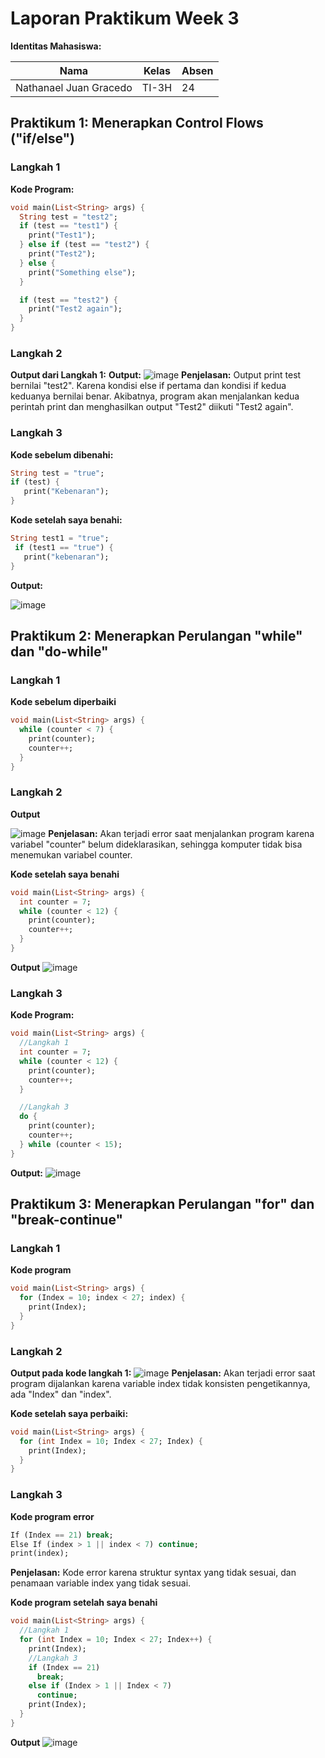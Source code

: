 # **Laporan Praktikum Week 3**

**Identitas Mahasiswa:**

| Nama | Kelas | Absen |
|------|-------|-----|
| Nathanael Juan Gracedo | TI-3H | 24 |

## **Praktikum 1: Menerapkan Control Flows ("if/else")**
### **Langkah 1**
**Kode Program:**
~~~Dart
void main(List<String> args) {
  String test = "test2";
  if (test == "test1") {
    print("Test1");
  } else if (test == "test2") {
    print("Test2");
  } else {
    print("Something else");
  }

  if (test == "test2") {
    print("Test2 again");
  }
}
~~~


### **Langkah 2**
**Output dari Langkah 1:**
**Output:** 
![image](img/Prak1Langkah1.png)
**Penjelasan:**
Output print test bernilai "test2". Karena kondisi else if pertama dan kondisi if kedua keduanya bernilai benar. Akibatnya, program akan menjalankan kedua perintah print dan menghasilkan output "Test2" diikuti "Test2 again".

### **Langkah 3**
**Kode sebelum dibenahi:**
~~~Dart
String test = "true";
if (test) {
   print("Kebenaran");
}
~~~
**Kode setelah saya benahi:**
 ~~~Dart
 String test1 = "true";
  if (test1 == "true") {
    print("kebenaran");
}
~~~

**Output:** 

![image](img/Prak1Langkah3.png)

## **Praktikum 2: Menerapkan Perulangan "while" dan "do-while"**
### **Langkah 1**
**Kode sebelum diperbaiki**
~~~dart
void main(List<String> args) {
  while (counter < 7) {
    print(counter);
    counter++;
  }
}
~~~

### **Langkah 2**
**Output**

![image](img/Prak2Langkah1.png)
**Penjelasan:**
Akan terjadi error saat menjalankan program karena variabel "counter" belum dideklarasikan, sehingga komputer tidak bisa menemukan variabel counter.

**Kode setelah saya benahi**
~~~Dart
void main(List<String> args) {
  int counter = 7;
  while (counter < 12) {
    print(counter);
    counter++;
  }
}
~~~

**Output**
![image](img/Prak2-successLangkah1.png)

### **Langkah 3**
**Kode Program:**
~~~Dart
void main(List<String> args) {
  //Langkah 1
  int counter = 7;
  while (counter < 12) {
    print(counter);
    counter++;
  }

  //Langkah 3
  do {
    print(counter);
    counter++;
  } while (counter < 15);
}
~~~

**Output:**
![image](img/Prak2Langkah3.png)

## **Praktikum 3: Menerapkan Perulangan "for" dan "break-continue"**
### **Langkah 1**
**Kode program**
~~~Dart
void main(List<String> args) {
  for (Index = 10; index < 27; index) {
    print(Index);
  }
}
~~~

### **Langkah 2**
**Output pada kode langkah 1:**
![image](img/Prak3-errorLangkah1.png)
**Penjelasan:**
Akan terjadi error saat program dijalankan karena variable index tidak konsisten pengetikannya, ada "Index" dan "index".  

**Kode setelah saya perbaiki:**
~~~Dart
void main(List<String> args) {
  for (int Index = 10; Index < 27; Index) {
    print(Index);
  }
}
~~~

### **Langkah 3**
**Kode program error**
~~~Dart
If (Index == 21) break;
Else If (index > 1 || index < 7) continue;
print(index);
~~~
**Penjelasan:** Kode error karena struktur syntax yang tidak sesuai, dan penamaan variable index yang tidak sesuai.

**Kode program setelah saya benahi**
~~~Dart
void main(List<String> args) {
  //Langkah 1
  for (int Index = 10; Index < 27; Index++) {
    print(Index);
    //Langkah 3
    if (Index == 21)
      break;
    else if (Index > 1 || Index < 7)
      continue;
    print(Index);
  }
}
~~~

**Output**
![image](img/Prak3Langkah3.png)

